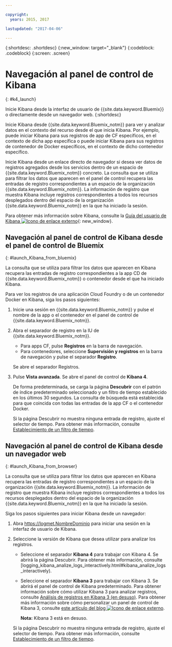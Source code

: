 ```yaml
---

copyright:
  years: 2015, 2017

lastupdated: "2017-04-06"

---
```



{:shortdesc: .shortdesc}
{:new_window: target="_blank"}
{:codeblock: .codeblock}
{:screen: .screen}


# Navegación al panel de control de Kibana
{: #k4_launch}

Inicie Kibana desde la interfaz de usuario de {{site.data.keyword.Bluemix}} o directamente desde un navegador web.
{:shortdesc}

Inicie Kibana desde {{site.data.keyword.Bluemix_notm}} para ver y analizar datos en el contexto del recurso desde el que inicia Kibana. Por ejemplo, puede iniciar Kibana para sus registros de app de CF específicos, en el contexto de dicha app específica o puede iniciar Kibana para sus registros de contenedor de Docker específicos, en el contexto de dicho contenedor específico. 
    
Inicie Kibana desde un enlace directo de navegador si desea ver datos de registros agregados desde los servicios dentro de un espacio de {{site.data.keyword.Bluemix_notm}} concreto. La consulta que se utiliza para filtrar los datos que aparecen en el panel de control recupera las entradas de registro correspondientes a un espacio de la organización {{site.data.keyword.Bluemix_notm}}. La información de registro que muestra Kibana incluye registros correspondientes a todos los recursos desplegados dentro del espacio de la organización {{site.data.keyword.Bluemix_notm}} en la que ha iniciado la sesión. 

Para obtener más información sobre Kibana, consulte la [Guía del usuario de Kibana ![Icono de enlace externo](../../../icons/launch-glyph.svg "Icono de enlace externo")](https://www.elastic.co/guide/en/kibana/4.1/index.html){: new_window}.
    

##  Navegación al panel de control de Kibana desde el panel de control de Bluemix
{: #launch_Kibana_from_bluemix}

La consulta que se utiliza para filtrar los datos que aparecen en Kibana recupera las entradas de registro correspondientes a la app CD de {{site.data.keyword.Bluemix_notm}} o contenedor desde el que ha iniciado Kibana. 

Para ver los registros de una aplicación Cloud Foundry o de un contenedor Docker en Kibana, siga los pasos siguientes:

1. Inicie una sesión en {{site.data.keyword.Bluemix_notm}} y pulse el nombre de la app o el contenedor en el panel de control de {{site.data.keyword.Bluemix_notm}}. 
    
2. Abra el separador de registro en la IU de {{site.data.keyword.Bluemix_notm}}.

    * Para apps CF, pulse **Registros** en la barra de navegación. 
    * Para contenedores, seleccione **Supervisión y registros** en la barra de navegación y pulse el separador **Registro**. 
    
    Se abre el separador Registros. 
    
3. Pulse **Vista avanzada**. Se abre el panel de control de **Kibana 4**.

    De forma predeterminada, se carga la página **Descubrir** con el patrón de índice predeterminado seleccionado y un filtro de tiempo establecido en los últimos 30 segundos. La consulta de búsqueda está establecida para que coincida con todas las entradas de la app CF o el contenedor Docker.

    Si la página Descubrir no muestra ninguna entrada de registro, ajuste el selector de tiempo. Para obtener más información, consulte [Establecimiento de un filtro de tiempo](logging_kibana_set_time_filter.html#set_time_filter).


##  Navegación al panel de control de Kibana desde un navegador web
{: #launch_Kibana_from_browser}

La consulta que se utiliza para filtrar los datos que aparecen en Kibana recupera las entradas de registro correspondientes a un espacio de la organización {{site.data.keyword.Bluemix_notm}}. La información de registro que muestra Kibana incluye registros correspondientes a todos los recursos desplegados dentro del espacio de la organización {{site.data.keyword.Bluemix_notm}} en la que ha iniciado la sesión.

Siga los pasos siguientes para iniciar Kibana desde un navegador:

1. Abra [https://logmet.<span class="keyword" data-hd-keyref="DomainName">NombreDominio</span>](https://logmet.{DomainName}) para iniciar una sesión en la interfaz de usuario de Kibana.

2. Seleccione la versión de Kibana que desea utilizar para analizar los registros.
    * Seleccione el separador **Kibana 4** para trabajar con Kibana 4. Se abrirá la página Descubrir. Para obtener más información, consulte [logging_kibana_analize_logs_interactively.html#kibana_analize_logs_interactively).
    * Seleccione el separador **Kibana 3** para trabajar con Kibana 3. Se abrirá el panel de control de Kibana predeterminado. Para obtener información sobre cómo utilizar Kibana 3 para analizar registros, consulte [Análisis de registros en Kibana 3 (en desuso)](../logging_view_kibana3.html#analyzing_logs_Kibana3). Para obtener más información sobre cómo personalizar un panel de control de Kibana 3, consulte [este artículo del blog ![Icono de enlace externo](../../../icons/launch-glyph.svg "Icono de enlace externo")](https://www.ibm.com/blogs/bluemix/2015/09/creating-custom-kibana-dashboard-in-bluemix/).
     
        **Nota:** Kibana 3 está en desuso.

    Si la página Descubrir no muestra ninguna entrada de registro, ajuste el selector de tiempo. Para obtener más información, consulte [Establecimiento de un filtro de tiempo](logging_kibana_set_time_filter.html#set_time_filter).


